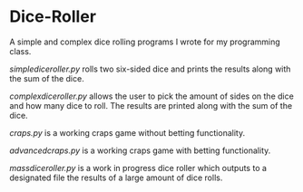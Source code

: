 # Dice-Roller
A simple and complex dice rolling programs I wrote for my programming class.

*simplediceroller.py* rolls two six-sided dice and prints the results along with the sum of the dice.

*complexdiceroller.py* allows the user to pick the amount of sides on the dice and how many dice to roll. The results are printed along with the sum of the dice.

*craps.py* is a working craps game without betting functionality.

*advancedcraps.py* is a working craps game with betting functionality.

*massdiceroller.py* is a work in progress dice roller which outputs to a designated file the results of a large amount of dice rolls.